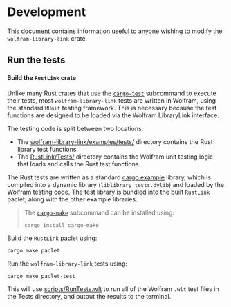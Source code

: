 # Development

This document contains information useful to anyone wishing to modify the
`wolfram-library-link` crate.

## Run the tests

#### Build the `RustLink` crate

Unlike many Rust crates that use the [`cargo-test`][cargo-test] subcommand to execute
their tests, most `wolfram-library-link` tests are written in Wolfram, using the standard
`MUnit` testing framework. This is necessary because the test functions are designed to be
loaded via the Wolfram LibraryLink interface.

The testing code is split between two locations:

* The [wolfram-library-link/examples/tests/](../wolfram-library-link/examples/tests/) directory
  contains the Rust library test functions.
* The [RustLink/Tests/](../RustLink/Tests/) directory contains the Wolfram unit testing
  logic that loads and calls the Rust test functions.

The Rust tests are written as a standard
[cargo example](https://doc.rust-lang.org/cargo/reference/cargo-targets.html#examples)
library, which is compiled into a dynamic library (`liblibrary_tests.dylib`) and loaded by
the Wolfram testing code. The test library is bundled into the built `RustLink` paclet,
along with the other example libraries.

> The [`cargo-make`](https://crates.io/crates/cargo-make) subcommand can be installed
> using:
>
> ```shell
> cargo install cargo-make
> ```

Build the `RustLink` paclet using:

```shell
cargo make paclet
```

Run the `wolfram-library-link` tests using:

```shell
cargo make paclet-test
```

This will use [scripts/RunTests.wlt](../scripts/RunTests.wls) to run all of the Wolfram
`.wlt` test files in the Tests directory, and output the results to the terminal.

[cargo-test]: https://doc.rust-lang.org/cargo/commands/cargo-test.html